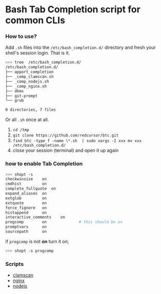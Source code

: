 
# Bash Tab Completion script for common CLIs


### How to use?

Add `.sh` files into the `/etc/bash_completion.d/` directory and fresh your shell's session login. That is it.

```bash
>>> tree  /etc/bash_completion.d/
/etc/bash_completion.d/
├── apport_completion
├── _comp_clamscan.sh
├── _comp_nodejs.sh
├── _comp_nginx.sh
├── dkms
├── git-prompt
└── grub

0 directories, 7 files
```
Or all `.sh` once at all.
 1. `cd /tmp`
 2. `git clone https://github.com/redcursor/btc.git`
 3. `find btc -type f -name \*.sh  | sudo xargs -I xxx mv xxx /etc/bash_completion.d/`
 4. close your session (terminal) and open it up again
 
 
 ### how to enable Tab Completion
 
 
 ```bash
>>> shopt -s
checkwinsize   	on
cmdhist        	on
complete_fullquote	on
expand_aliases 	on
extglob        	on
extquote       	on
force_fignore  	on
histappend     	on
interactive_comments	on
progcomp       	on              # this should be on
promptvars     	on
sourcepath     	on
 ```

if `progcomp` is not **on** turn it on;

```bash
>>> shopt -s progcomp
```

### Scripts 

 - [clamscan](https://raw.githubusercontent.com/redcursor/btc/master/clamscan/_comp_clamscan.sh)
 - [nginx](https://raw.githubusercontent.com/redcursor/btc/master/nginx/_comp_nginx.sh)
 - [nodejs](https://raw.githubusercontent.com/redcursor/btc/master/nodejs/_comp_nodejs.sh)

